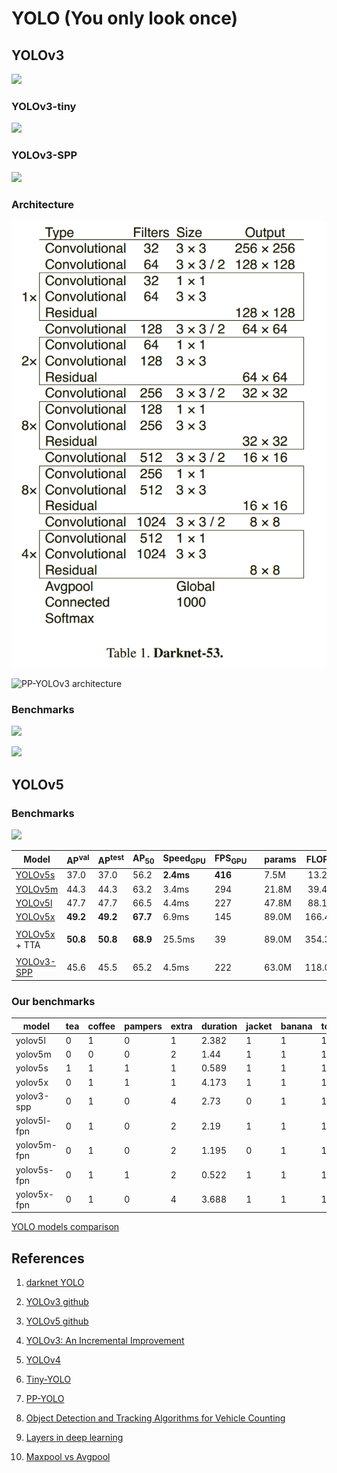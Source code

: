 # YOLO (You only look once)

## YOLOv3

![](https://user-images.githubusercontent.com/26833433/64067835-51d5b500-cc2f-11e9-982e-843f7f9a6ea2.jpg)

### YOLOv3-tiny

![](https://user-images.githubusercontent.com/26833433/64067834-51d5b500-cc2f-11e9-9357-c485b159a20b.jpg)

### YOLOv3-SPP

![](https://user-images.githubusercontent.com/26833433/64067833-51d5b500-cc2f-11e9-8208-6fe197809131.jpg)

### Architecture

![YOLOv3 architecture](darknet-53.png)

![PP-YOLOv3 architecture](pp-yolo.png)

### Benchmarks

![](https://pjreddie.com/media/image/map50blue.png)

![](https://user-images.githubusercontent.com/26833433/80831822-57a9de80-8ba0-11ea-9684-c47afb0432dc.png)


## YOLOv5

### Benchmarks 

![](https://user-images.githubusercontent.com/26833433/90187293-6773ba00-dd6e-11ea-8f90-cd94afc0427f.png)

| Model | AP<sup>val</sup> | AP<sup>test</sup> | AP<sub>50</sub> | Speed<sub>GPU</sub> | FPS<sub>GPU</sub> || params | FLOPS |
|---------- |------ |------ |------ | -------- | ------| ------ |------  |  :------: |
| [YOLOv5s](https://github.com/ultralytics/yolov5/releases/tag/v3.0)    | 37.0     | 37.0     | 56.2     | **2.4ms** | **416** || 7.5M   | 13.2B
| [YOLOv5m](https://github.com/ultralytics/yolov5/releases/tag/v3.0)    | 44.3     | 44.3     | 63.2     | 3.4ms     | 294     || 21.8M  | 39.4B
| [YOLOv5l](https://github.com/ultralytics/yolov5/releases/tag/v3.0)    | 47.7     | 47.7     | 66.5     | 4.4ms     | 227     || 47.8M  | 88.1B
| [YOLOv5x](https://github.com/ultralytics/yolov5/releases/tag/v3.0)    | **49.2** | **49.2** | **67.7** | 6.9ms     | 145     || 89.0M  | 166.4B
| | | | | | || |
| [YOLOv5x](https://github.com/ultralytics/yolov5/releases/tag/v3.0) + TTA|**50.8**| **50.8** | **68.9** | 25.5ms    | 39      || 89.0M  | 354.3B
| | | | | | || |
| [YOLOv3-SPP](https://github.com/ultralytics/yolov5/releases/tag/v3.0) | 45.6     | 45.5     | 65.2     | 4.5ms     | 222     || 63.0M  | 118.0B


### Our benchmarks

| model       | tea        | coffee | pampers | extra | duration | jacket| banana | tomato | extra | duration |**Recall**    |**Precision**|
|-------------|------------|--------|---------|-------|----------|-------|--------|--------|-------|----------|--------------|-------------|
| yolov5l     | 0          | 1      | 0       | 1     | 2.382    | 1     | 1      | 1      | 0     | 2.202    | 0.666 	     | 0.8         |
| yolov5m     | 0          | 0      | 0       | 2     | 1.44     | 1     | 1      | 1      | 0     | 1.351    | 0.5          | 0.6         |
| yolov5s     | 1          | 1      | 1       | 1     | 0.589    | 1     | 1      | 1      | 5     | 0.515    | 1            | 0.5         |
| yolov5x     | 0          | 1      | 1       | 1     | 4.173    | 1     | 1      | 1      | 0     | 4.041    | 0.833 	     | 0.833       |
| yolov3-spp  | 0          | 1      | 0       | 4     | 2.73     | 0     | 1      | 1      | 1     | 2.992    | 0.5          | 0.375       |
| yolov5l-fpn | 0          | 1      | 0       | 2     | 2.19     | 1     | 1      | 1      | 2     | 2.433    | 0.666 	     | 0.5         |
| yolov5m-fpn | 0          | 1      | 0       | 2     | 1.195    | 0     | 1      | 1      | 0     | 1.086    | 0.5          | 0.6         |
| yolov5s-fpn | 0          | 1      | 1       | 2     | 0.522    | 1     | 1      | 1      | 3     | 0.492    | 0.833 	     | 0.5         |
| yolov5x-fpn | 0          | 1      | 0       | 4     | 3.688    | 1     | 1      | 1      | 0     | 3.721    | 0.666 	     | 0.5         |

[YOLO models comparison](https://docs.google.com/spreadsheets/d/1lnaxeeLlomnvtsInAsOQagFE5PSgD15blBKOq6w3fbY/edit#gid=0)


## References

1. [darknet YOLO](https://pjreddie.com/darknet/yolo/)
1. [YOLOv3 github](https://github.com/ultralytics/yolov3)
1. [YOLOv5 github](https://github.com/ultralytics/yolov5)
1. [YOLOv3: An Incremental Improvement](https://arxiv.org/pdf/1804.02767.pdf)
1. [YOLOv4](https://arxiv.org/pdf/2004.10934.pdf)
1. [Tiny-YOLO](https://arxiv.org/pdf/2008.02170.pdf)
1. [PP-YOLO](https://arxiv.org/pdf/2007.12099.pdf)
1. [Object Detection and Tracking Algorithms for Vehicle Counting](https://arxiv.org/pdf/2007.16198.pdf)

1. [Layers in deep learning](https://iq.opengenus.org/purpose-of-different-layers-in-ml/)
1. [Maxpool vs Avgpool](https://iq.opengenus.org/maxpool-vs-avgpool/)

